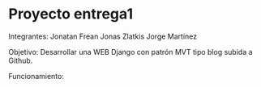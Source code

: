 # Proyecto entrega1

Integrantes: 
    Jonatan Frean
    Jonas Zlatkis
    Jorge Martinez

Objetivo:
    Desarrollar una WEB Django con patrón MVT tipo blog subida a Github.

Funcionamiento:
    